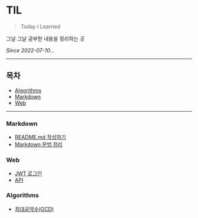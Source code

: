 # TIL

>Today I Learned

그날 그날 공부한 내용을 정리하는 곳

_Since 2022-07-10..._

---

## 목차

* [Algorithms](#Algorithms)
* [Markdown](#Markdown)
* [Web](#Web)

---

### Markdown

* [README.md 작성하기](README.md)
* [Markdown 문법 정리](Markdown/BasicMarkdown.md)

### Web

* [JWT 로그인](Web/JWT.md)
* [API](Web/API.md)

### Algorithms

* [최대공약수(GCD)](Algorithms/GCD.md)
